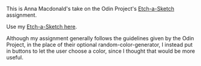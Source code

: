 This is Anna Macdonald's take on the Odin Project's [Etch-a-Sketch](https://www.theodinproject.com/courses/web-development-101/lessons/etch-a-sketch-project) assignment.

Use my [Etch-a-Sketch here](https://annafirtree.github.io/odin-etch-a-sketch/).

Although my assignment generally follows the guidelines given by the Odin Project, in the place of their optional random-color-generator, I instead put in buttons to let the user choose a color, since I thought that would be more useful.